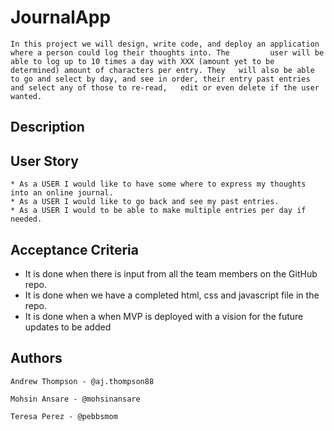 # JournalApp

	In this project we will design, write code, and deploy an application where a person could log their thoughts into. The 		user will be able to log up to 10 times a day with XXX (amount yet to be determined) amount of characters per entry. They 	will also be able to go and select by day, and see in order, their entry past entries and select any of those to re-read, 	edit or even delete if the user wanted. 

## Description



## User Story

	* As a USER I would like to have some where to express my thoughts into an online journal.
	* As a USER I would like to go back and see my past entries.
	* As a USER I would to be able to make multiple entries per day if needed. 

## Acceptance Criteria

  * It is done when there is input from all the team members on the GitHub repo.
  * It is done when we have a completed html, css and javascript file in the repo.
  * It is done when a when MVP is deployed with a vision for the future updates to be added

## Authors

	Andrew Thompson - @aj.thompson88

	Mohsin Ansare - @mohsinansare

	Teresa Perez - @pebbsmom






